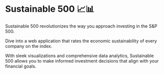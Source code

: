 # Sustainable 500 :chart_with_upwards_trend::bar_chart:

Sustainable 500 revolutionizes the way you approach investing in the S&P 500.

Dive into a web application that rates the economic sustainability of every company on the index.

With sleek visualizations and comprehensive data analytics, Sustainable 500 allows you to make informed investment decisions that align with your financial goals.

